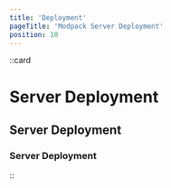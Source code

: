 ```yaml
---
title: 'Deployment'
pageTitle: 'Modpack Server Deployment'
position: 10
---
```


::card
# Server Deployment
## Server Deployment
### Server Deployment
::